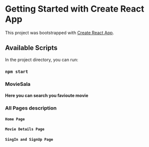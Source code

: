 # Getting Started with Create React App

This project was bootstrapped with [Create React App](https://github.com/facebook/create-react-app).

## Available Scripts

In the project directory, you can run:

### `npm start`

### MovieSala
#### Here you can search you favioute movie

### All Pages description
#### `Home Page`
#### `Movie Details Page`
#### `SingIn and SignUp Page`